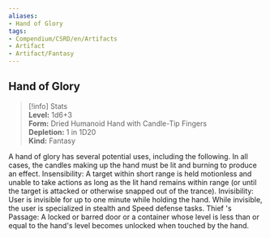 ```yaml
---
aliases:
- Hand of Glory
tags:
- Compendium/CSRD/en/Artifacts
- Artifact
- Artifact/Fantasy
---
```


  
## Hand of Glory  
>[!info] Stats  
> **Level:** 1d6+3  
> **Form:** Dried Humanoid Hand with Candle-Tip Fingers  
> **Depletion:** 1 in 1D20  
> **Kind:** Fantasy
  
A hand of glory has several potential uses, including the following. In all cases, the candles making up the hand must be lit and burning to produce an effect. Insensibility: A target within short range is held motionless and unable to take actions as long as the lit hand remains within range (or until the target is attacked or otherwise snapped out of the trance). Invisibility: User is invisible for up to one minute while holding the hand. While invisible, the user is specialized in stealth and Speed defense tasks. Thief 's Passage: A locked or barred door or a container whose level is less than or equal to the hand's level becomes unlocked when touched by the hand.